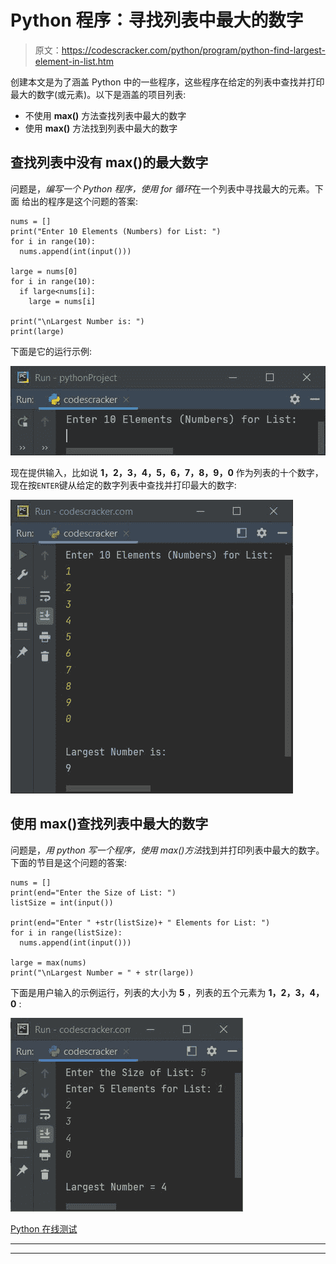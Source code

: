 # Python 程序：寻找列表中最大的数字

> 原文：<https://codescracker.com/python/program/python-find-largest-element-in-list.htm>

创建本文是为了涵盖 Python 中的一些程序，这些程序在给定的列表中查找并打印最大的数字(或元素)。以下是涵盖的项目列表:

*   不使用 **max()** 方法查找列表中最大的数字
*   使用 **max()** 方法找到列表中最大的数字

## 查找列表中没有 max()的最大数字

问题是，*编写一个 Python 程序，使用 for 循环*在一个列表中寻找最大的元素。下面 给出的程序是这个问题的答案:

```
nums = []
print("Enter 10 Elements (Numbers) for List: ")
for i in range(10):
  nums.append(int(input()))

large = nums[0]
for i in range(10):
  if large<nums[i]:
    large = nums[i]

print("\nLargest Number is: ")
print(large)
```

下面是它的运行示例:

![python find largest number in list](img/2417cffea47342de705668976cc74a6c.png)

现在提供输入，比如说 **1，2，3，4，5，6，7，8，9，0** 作为列表的十个数字，现在按`ENTER`键从给定的数字列表中查找并打印最大的数字:

![find largest number in list python](img/37ce0d32685d0d414c97cd9920f962a3.png)

## 使用 max()查找列表中最大的数字

问题是，*用 python 写一个程序，使用 max()方法*找到并打印列表中最大的数字。 下面的节目是这个问题的答案:

```
nums = []
print(end="Enter the Size of List: ")
listSize = int(input())

print(end="Enter " +str(listSize)+ " Elements for List: ")
for i in range(listSize):
  nums.append(int(input()))

large = max(nums)
print("\nLargest Number = " + str(large))
```

下面是用户输入的示例运行，列表的大小为 **5** ，列表的五个元素为 **1，2，3，4，0** :

![find largest element in list python](img/cf71d8334ac1a813964ea62d69c648a7.png)

[Python 在线测试](/exam/showtest.php?subid=10)

* * *

* * *